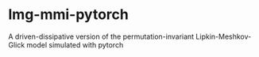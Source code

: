 # lmg-mmi-pytorch
A driven-dissipative version of the permutation-invariant Lipkin-Meshkov-Glick model simulated with pytorch
